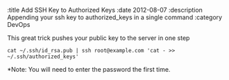 :title Add SSH Key to Authorized Keys
:date 2012-08-07
:description Appending your ssh key to authorized_keys in a single command
:category DevOps

<p>This great trick pushes your public key to the server in one step</p>

<pre><code>cat ~/.ssh/id_rsa.pub | ssh root@example.com 'cat - >> ~/.ssh/authorized_keys'</code></pre>

<p>*Note: You will need to enter the password the first time.</p>
